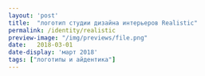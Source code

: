 ```yaml
---
layout: 'post'
title:  "логотип студии дизайна интерьеров Realistic"
permalink: /identity/realistic
preview-image: "/img/previews/file.png"
date:   2018-03-01
date-display: 'март 2018'
tags: ["логотипы и айдентика"] 
---
```

